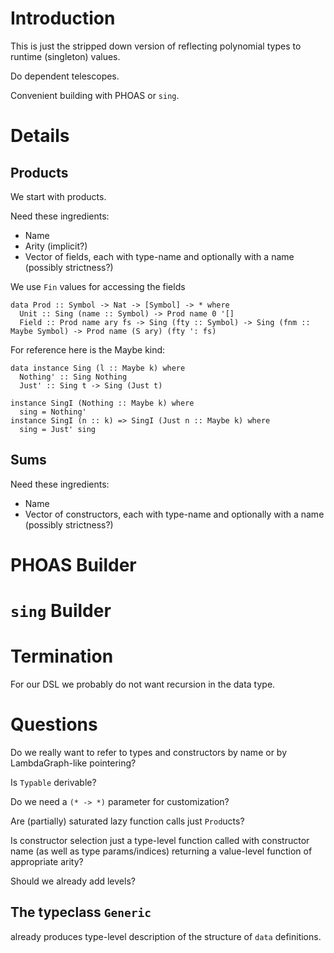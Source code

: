 # Introduction #

This is just the stripped down version of reflecting polynomial types to runtime (singleton) values.

Do dependent telescopes.

Convenient building with PHOAS or `sing`.


# Details #

## Products ##

We start with products.

Need these ingredients:
  * Name
  * Arity (implicit?)
  * Vector of fields, each with type-name and optionally with a name (possibly strictness?)

We use `Fin` values for accessing the fields
```
data Prod :: Symbol -> Nat -> [Symbol] -> * where
  Unit :: Sing (name :: Symbol) -> Prod name 0 '[]
  Field :: Prod name ary fs -> Sing (fty :: Symbol) -> Sing (fnm :: Maybe Symbol) -> Prod name (S ary) (fty ': fs)
```

For reference here is the Maybe kind:
```
data instance Sing (l :: Maybe k) where
  Nothing' :: Sing Nothing
  Just' :: Sing t -> Sing (Just t)

instance SingI (Nothing :: Maybe k) where
  sing = Nothing'
instance SingI (n :: k) => SingI (Just n :: Maybe k) where
  sing = Just' sing
```

## Sums ##


Need these ingredients:
  * Name
  * Vector of constructors, each with type-name and optionally with a name (possibly strictness?)


# PHOAS Builder #

# `sing` Builder #

# Termination #

For our DSL we probably do not want recursion in the data type.

# Questions #

Do we really want to refer to types and constructors by name or by LambdaGraph-like pointering?

Is `Typable` derivable?

Do we need a `(* -> *)` parameter for customization?

Are (partially) saturated lazy function calls just `Prod`ucts?

Is constructor selection just a type-level function called with constructor name (as well as type params/indices) returning a value-level function of appropriate arity?

Should we already add levels?

## The typeclass `Generic` ##

already produces type-level description of the structure of `data` definitions.
